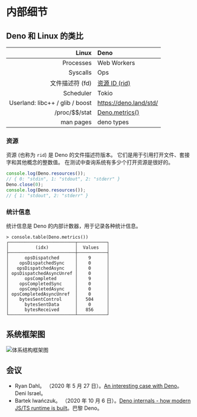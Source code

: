 # 内部细节

## Deno 和 Linux 的类比

|                       **Linux** | **Deno**                    |
| ------------------------------: | :-------------------------- |
|                       Processes | Web Workers                 |
|                        Syscalls | Ops                         |
|                 文件描述符 (fd) | [资源 ID (rid)](#resources) |
|                       Scheduler | Tokio                       |
| Userland: libc++ / glib / boost | https://deno.land/std/      |
|                 /proc/\$\$/stat | [Deno.metrics()](#metrics)  |
|                       man pages | deno types                  |

### 资源

资源 (也称为 `rid`) 是 Deno 的文件描述符版本。
它们是用于引用打开文件、套接字和其他概念的整数值。
在测试中查询系统有多少个打开资源是很好的。

```ts
console.log(Deno.resources());
// { 0: "stdin", 1: "stdout", 2: "stderr" }
Deno.close(0);
console.log(Deno.resources());
// { 1: "stdout", 2: "stderr" }
```

### 统计信息

统计信息是 Deno 的内部计数器，用于记录各种统计信息。

```shell
> console.table(Deno.metrics())
┌─────────────────────────┬───────────┐
│          (idx)          │  Values   │
├─────────────────────────┼───────────┤
│      opsDispatched      │    9      │
│    opsDispatchedSync    │    0      │
│   opsDispatchedAsync    │    0      │
│ opsDispatchedAsyncUnref │    0      │
│      opsCompleted       │    9      │
│    opsCompletedSync     │    0      │
│    opsCompletedAsync    │    0      │
│ opsCompletedAsyncUnref  │    0      │
│    bytesSentControl     │   504     │
│      bytesSentData      │    0      │
│      bytesReceived      │   856     │
└─────────────────────────┴───────────┘
```

## 系统框架图

![体系结构框架图](https://deno.land/images/schematic_v0.2.png)

## 会议

- Ryan Dahl。 （2020 年 5 月 27
  日）。[An interesting case with Deno](https://www.youtube.com/watch?v=1b7FoBwxc7E)。Deni
  Israel。
- Bartek Iwańczuk。 （2020 年 10 月 6
  日）。[Deno internals - how modern JS/TS runtime is
  built](https://www.youtube.com/watch?v=AOvg_GbnsbA&t=35m13s)。巴黎 Deno。
